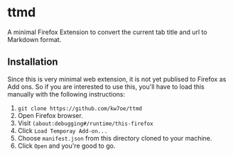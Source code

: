 # ttmd
A minimal Firefox Extension to convert the current tab title and url to Markdown format.

## Installation

Since this is very minimal web extension, it is not yet publised to Firefox as Add ons. 
So if you are interested to use this, you'll have to load this manually with the following
instructions:

1. `git clone https://github.com/kw7oe/ttmd`
2. Open Firefox browser.
3. Visit `(about:debugging#/runtime/this-firefox`
4. Click `Load Temporay Add-on...`
5. Choose `manifest.json` from this directory cloned to your machine.
6. Click `Open` and you're good to go.
